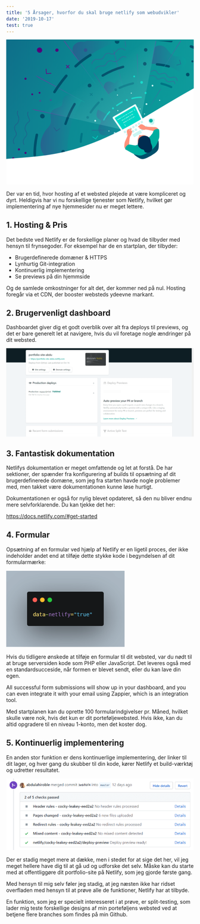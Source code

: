 ```yaml
---
title: '5 Årsager, hvorfor du skal bruge netlify som webudvikler'
date: '2019-10-17'
test: true
---
```


![](../images/netlify.png)

Der var en tid, hvor hosting af et websted plejede at være kompliceret og dyrt. Heldigvis har vi nu forskellige tjenester som Netlify, hvilket gør implementering af nye hjemmesider nu er meget lettere.

## 1. Hosting & Pris

Det bedste ved Netlify er de forskellige planer og hvad de tilbyder med hensyn til frynsegoder. For eksempel har de en startplan, der tilbyder:

- Brugerdefinerede domæner & HTTPS
- Lynhurtig Git-integration
- Kontinuerlig implementering
- Se previews på din hjemmside

Og de samlede omkostninger for alt det, der kommer ned på nul. Hosting foregår via et CDN, der booster websteds ydeevne markant.

## 2. Brugervenligt dashboard

Dashboardet giver dig et godt overblik over alt fra deploys til previews, og det er bare generelt let at navigere, hvis du vil foretage nogle ændringer på dit websted.

![](../images/dashboard.png)

## 3. Fantastisk dokumentation

Netlifys dokumentation er meget omfattende og let at forstå. De har sektioner, der spænder fra konfigurering af builds til opsætning af dit brugerdefinerede domæne, som jeg fra starten havde nogle problemer med, men takket være dokumentationen kunne løse hurtigt.

Dokumentationen er også for nylig blevet opdateret, så den nu bliver endnu mere selvforklarende. Du kan tjekke det her:

<a href="https://docs.netlify.com/#get-started" target="_blank" rel="noopener noreferrer">https://docs.netlify.com/#get-started</a>

## 4. Formular

Opsætning af en formular ved hjælp af Netlify er en ligetil proces, der ikke indeholder andet end at tilføje dette stykke kode i begyndelsen af ​​dit formularmærke:

![](../images/carbon.png)

Hvis du tidligere ønskede at tilføje en formular til dit websted, var du nødt til at bruge serversiden kode som PHP eller JavaScript. Det leveres også med en standardsucceside, når formen er blevet sendt, eller du kan lave din egen.

All successful form submissions will show up in your dashboard, and you can even integrate it with your email using Zappier, which is an integration tool.

Med startplanen kan du oprette 100 formularindgivelser pr. Måned, hvilket skulle være nok, hvis det kun er dit porteføljewebsted. Hvis ikke, kan du altid opgradere til en niveau 1-konto, men det koster dog.

## 5. Kontinuerlig implementering

En anden stor funktion er dens kontinuerlige implementering, der linker til dit lager, og hver gang du skubber til din kode, kører Netlify et build-værktøj og udretter resultatet.

![](../images/github.png)

Der er stadig meget mere at dække, men i stedet for at sige det her, vil jeg meget hellere have dig til at gå ud og udforske det selv. Måske kan du starte med at offentliggøre dit portfolio-site på Netlify, som jeg gjorde første gang.

Med hensyn til mig selv føler jeg stadig, at jeg næsten ikke har ridset overfladen med hensyn til at prøve alle de funktioner, Netlify har at tilbyde.

En funktion, som jeg er specielt interesseret i at prøve, er split-testing, som lader mig teste forskellige designs af min porteføljens websted ved at betjene flere branches som findes på min Github.
